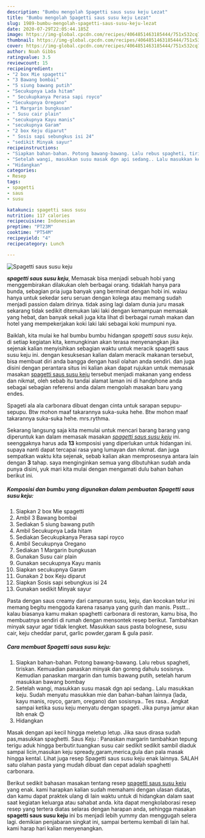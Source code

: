 ```yaml
---
description: "Bumbu mengolah Spagetti saus susu keju Lezat"
title: "Bumbu mengolah Spagetti saus susu keju Lezat"
slug: 1989-bumbu-mengolah-spagetti-saus-susu-keju-lezat
date: 2020-07-29T22:05:44.185Z
image: https://img-global.cpcdn.com/recipes/4064851463185444/751x532cq70/spagetti-saus-susu-keju-foto-resep-utama.jpg
thumbnail: https://img-global.cpcdn.com/recipes/4064851463185444/751x532cq70/spagetti-saus-susu-keju-foto-resep-utama.jpg
cover: https://img-global.cpcdn.com/recipes/4064851463185444/751x532cq70/spagetti-saus-susu-keju-foto-resep-utama.jpg
author: Noah Gibbs
ratingvalue: 3.5
reviewcount: 15
recipeingredient:
- "2 box Mie spagetti"
- "3 Bawang bombai"
- "5 siung bawang putih"
- "Secukupnya Lada hitam"
- " Secukupkanya Perasa sapi royco"
- "Secukupnya Oregano"
- "1 Margarin bungkusan"
- " Susu cair plain"
- "secukupnya Kayu manis"
- "secukupnya Garam"
- "2 box Keju diparut"
- " Sosis sapi sebungkus isi 24"
- "sedikit Minyak sayur"
recipeinstructions:
- "Siapkan bahan-bahan. Potong bawang-bawang. Lalu rebus spagheti, tiriskan. Kemuadian panaskan minyak dan goreng dahulu sosisnya. Kemudian panaskan margarin dan tumis bawang putih, setelah harum masukkan bawang bombay"
- "Setelah wangi, masukkan susu masak dgn api sedang.. Lalu masukkan keju. Sudah menyatu masukkan mie dan bahan-bahan lainnya (lada, kayu manis, royco, garam, oregano) dan sosisnya.. Tes rasa.. Angkat sampai ketika susu keju menyatu dengan spageti. Jika punya jamur akan lbh enak 😊"
- "Hidangkan"
categories:
- Resep
tags:
- spagetti
- saus
- susu

katakunci: spagetti saus susu 
nutrition: 117 calories
recipecuisine: Indonesian
preptime: "PT23M"
cooktime: "PT54M"
recipeyield: "4"
recipecategory: Lunch

---
```



![Spagetti saus susu keju](https://img-global.cpcdn.com/recipes/4064851463185444/751x532cq70/spagetti-saus-susu-keju-foto-resep-utama.jpg)

<b><i>spagetti saus susu keju</i></b>, Memasak bisa menjadi sebuah hobi yang menggembirakan dilakukan oleh berbagai orang. tidaklah hanya para bunda, sebagian pria juga banyak yang berminat dengan hobi ini. walau hanya untuk sekedar seru seruan dengan kolega atau memang sudah menjadi passion dalam dirinya. tidak asing lagi dalam dunia juru masak sekarang tidak sedikit ditemukan laki laki dengan kemampuan memasak yang hebat, dan banyak sekali juga kita lihat di berbagai rumah makan dan hotel yang mempekerjakan koki laki laki sebagai koki mumpuni nya.

Baiklah, kita mulai ke hal bumbu bumbu hidangan <i>spagetti saus susu keju</i>. di setiap kegiatan kita, kemungkinan akan terasa menyenangkan jika sejenak kalian menyisihkan sebagian waktu untuk meracik spagetti saus susu keju ini. dengan kesuksesan kalian dalam meracik makanan tersebut, bisa membuat diri anda bangga dengan hasil olahan anda sendiri. dan juga disini dengan perantara situs ini kalian akan dapat rujukan untuk memasak masakan <u>spagetti saus susu keju</u> tersebut menjadi makanan yang endess dan nikmat, oleh sebab itu tandai alamat laman ini di handphone anda sebagai sebagian referensi anda dalam mengolah masakan baru yang endes.

Spageti ala ala carbonara dibuat dengan cinta untuk sarapan sepupu-sepupu. Btw mohon maaf takarannya suka-suka hehe. Btw mohon maaf takarannya suka-suka hehe. mrs.rythma.


Sekarang langsung saja kita memulai untuk mencari barang barang yang diperuntuk kan dalam memasak masakan <u><i>spagetti saus susu keju</i></u> ini. seenggaknya harus ada <b>13</b> komposisi yang diperlukan untuk hidangan ini. supaya nanti dapat tercapai rasa yang lumayan dan nikmat. dan juga sempatkan waktu kita sejenak, sebab kalian akan memprosesnya antara lain dengan <b>3</b> tahap. saya menginginkan semua yang dibutuhkan sudah anda punya disini, yuk mari kita mulai dengan mengamati dulu bahan bahan berikut ini.

<!--inarticleads1-->

##### Komposisi dan bumbu yang digunakan dalam pembuatan Spagetti saus susu keju:

1. Siapkan 2 box Mie spagetti
1. Ambil 3 Bawang bombai
1. Sediakan 5 siung bawang putih
1. Ambil Secukupnya Lada hitam
1. Sediakan  Secukupkanya Perasa sapi royco
1. Ambil Secukupnya Oregano
1. Sediakan 1 Margarin bungkusan
1. Gunakan  Susu cair plain
1. Gunakan secukupnya Kayu manis
1. Siapkan secukupnya Garam
1. Gunakan 2 box Keju diparut
1. Siapkan  Sosis sapi sebungkus isi 24
1. Gunakan sedikit Minyak sayur


Pasta dengan saus creamy dari campuran susu, keju, dan kocokan telur ini memang begitu menggoda karena rasanya yang gurih dan manis. Psstt… kalau biasanya kamu makan spaghetti carbonara di restoran, kamu bisa, lho membuatnya sendiri di rumah dengan mensontek resep berikut. Tambahkan minyak sayur agar tidak lengket. Masukkan saus pasta bolognese, susu cair, keju cheddar parut, garlic powder,garam &amp; gula pasir. 

<!--inarticleads2-->

##### Cara membuat Spagetti saus susu keju:

1. Siapkan bahan-bahan. Potong bawang-bawang. Lalu rebus spagheti, tiriskan. Kemuadian panaskan minyak dan goreng dahulu sosisnya. Kemudian panaskan margarin dan tumis bawang putih, setelah harum masukkan bawang bombay
1. Setelah wangi, masukkan susu masak dgn api sedang.. Lalu masukkan keju. Sudah menyatu masukkan mie dan bahan-bahan lainnya (lada, kayu manis, royco, garam, oregano) dan sosisnya.. Tes rasa.. Angkat sampai ketika susu keju menyatu dengan spageti. Jika punya jamur akan lbh enak 😊
1. Hidangkan


Masak dengan api kecil hingga meletup letup. Jika saus dirasa sudah pas,masukkan spaghetti. Saus Keju : Panaskan margarin tambahkan tepung terigu aduk hingga berbutir.tuangkan susu cair sedikit sedikit sambil diaduk sampai licin,masukan keju spready,garam,merica,gula dan pala masak hingga kental. Lihat juga resep Spagetti saus susu keju enak lainnya. SALAH satu olahan pasta yang mudah dibuat dan cepat adalah spaghetti carbonara. 

Berikut sedikit bahasan masakan tentang resep <u>spagetti saus susu keju</u> yang enak. kami harapkan kalian sudah memahami dengan ulasan diatas, dan kamu dapat praktek ulang di lain waktu untuk di hidangkan dalam saat saat kegiatan keluarga atau sahabat anda. kita dapat mengkolaborasi resep resep yang tertera diatas selaras dengan harapan anda, sehingga masakan <b>spagetti saus susu keju</b> ini bs menjadi lebih yummy dan menggugah selera lagi. demikian penjabaran singkat ini, sampai bertemu kembali di lain hal. kami harap hari kalian menyenangkan.
